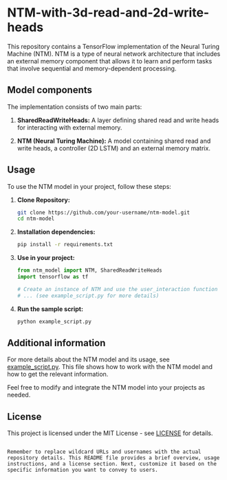 # NTM-with-3d-read-and-2d-write-heads

This repository contains a TensorFlow implementation of the Neural Turing Machine (NTM). NTM is a type of neural network architecture that includes an external memory component that allows it to learn and perform tasks that involve sequential and memory-dependent processing.

## Model components

The implementation consists of two main parts:

1. **SharedReadWriteHeads:** A layer defining shared read and write heads for interacting with external memory.

2. **NTM (Neural Turing Machine):** A model containing shared read and write heads, a controller (2D LSTM) and an external memory matrix.

## Usage

To use the NTM model in your project, follow these steps:

1. **Clone Repository:**
   ``` bash
   git clone https://github.com/your-username/ntm-model.git
   cd ntm-model
   ```

2. **Installation dependencies:**
   ``` bash
   pip install -r requirements.txt
   ```

3. **Use in your project:**
   ```python
   from ntm_model import NTM, SharedReadWriteHeads
   import tensorflow as tf

   # Create an instance of NTM and use the user_interaction function
   # ... (see example_script.py for more details)
   ```

4. **Run the sample script:**
   ``` bash
   python example_script.py
   ```

## Additional information

For more details about the NTM model and its usage, see [example_script.py](example_script.py). This file shows how to work with the NTM model and how to get the relevant information.

Feel free to modify and integrate the NTM model into your projects as needed.

## License

This project is licensed under the MIT License - see [LICENSE](LICENSE) for details.
```

Remember to replace wildcard URLs and usernames with the actual repository details. This README file provides a brief overview, usage instructions, and a license section. Next, customize it based on the specific information you want to convey to users.
